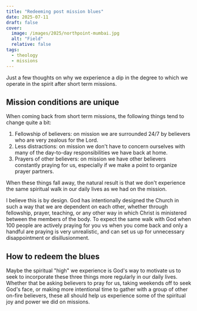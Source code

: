 ```yaml
---
title: "Redeeming post mission blues"
date: 2025-07-11
draft: false
cover:
  image: /images/2025/northpoint-mumbai.jpg
  alt: "Field"
  relative: false
tags:
  - theology
  - missions
---
```


Just a few thoughts on why we experience a dip in the degree to which we operate in the spirit after short term missions.

## Mission conditions are unique

When coming back from short term missions, the following things tend to change quite a bit: 

1. Fellowship of believers: on mission we are surrounded 24/7 by believers who are very zealous for the Lord.
2. Less distractions: on mission we don't have to concern ourselves with many of the day-to-day responsibilities we have back at home.
3. Prayers of other believers: on mission we have other believers constantly praying for us, especially if we make a point to organize prayer partners.

When these things fall away, the natural result is that we don't experience the same spiritual walk in our daily lives as we had on the mission.

I believe this is by design.
God has intentionally designed the Church in such a way that we are dependent on each other, whether through fellowship, prayer, teaching, or any other way in which Christ is ministered between the members of the body.
To expect the same walk with God when 100 people are actively praying for you vs when you come back and only a handful are praying is very unrealistic, and can set us up for unnecessary disappointment or disillusionment.

## How to redeem the blues

Maybe the spiritual "high" we experience is God's way to motivate us to seek to incorporate these three things more regularly in our daily lives.
Whether that be asking believers to pray for us, taking weekends off to seek God's face, or making more intentional time to gather with a group of other on-fire believers, these all should help us experience some of the spiritual joy and power we did on missions.
